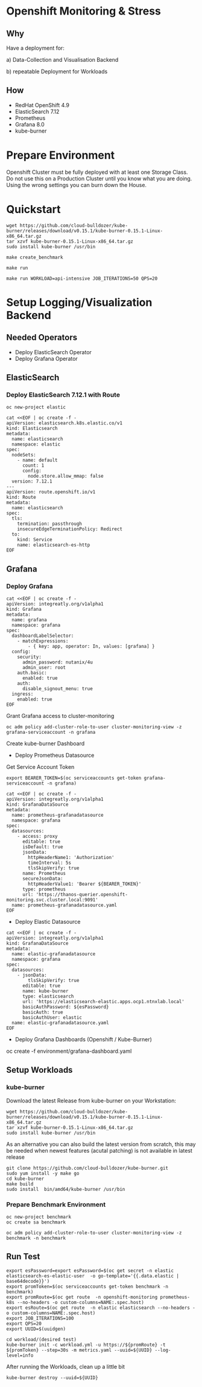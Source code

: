 # Openshift Monitoring & Stress

## Why
Have a deployment for:

a) Data-Collection and Visualisation Backend

b) repeatable Deployment for Workloads

## How
- RedHat OpenShift 4.9
- ElasticSearch 7.12
- Prometheus
- Grafana 8.0
- kube-burner

# Prepare Environment

Openshift Cluster must be fully deployed with at least one Storage Class.
Do not use this on a Production Cluster until you know what you are doing. Using the wrong settings you can burn down the House.

# Quickstart

```
wget https://github.com/cloud-bulldozer/kube-burner/releases/download/v0.15.1/kube-burner-0.15.1-Linux-x86_64.tar.gz
tar xzvf kube-burner-0.15.1-Linux-x86_64.tar.gz
sudo install kube-burner /usr/bin
```

```
make create_benchmark
```

```
make run
```

```
make run WORKLOAD=api-intensive JOB_ITERATIONS=50 QPS=20
```

# Setup Logging/Visualization Backend

## Needed Operators
- Deploy ElasticSearch Operator
- Deploy Grafana Operator

## ElasticSearch
### Deploy ElasticSearch 7.12.1 with Route
```
oc new-project elastic

cat <<EOF | oc create -f -
apiVersion: elasticsearch.k8s.elastic.co/v1
kind: Elasticsearch
metadata:
  name: elasticsearch
  namespace: elastic
spec:
  nodeSets:
    - name: default
      count: 1
      config:
        node.store.allow_mmap: false
  version: 7.12.1
---
apiVersion: route.openshift.io/v1
kind: Route
metadata:
  name: elasticsearch
spec:
  tls:
    termination: passthrough
    insecureEdgeTerminationPolicy: Redirect
  to:
    kind: Service
    name: elasticsearch-es-http
EOF
```

## Grafana

### Deploy Grafana
```
cat <<EOF | oc create -f -
apiVersion: integreatly.org/v1alpha1
kind: Grafana
metadata:
  name: grafana
  namespace: grafana
spec:
  dashboardLabelSelector:
    - matchExpressions:
        - { key: app, operator: In, values: [grafana] }
  config:
    security:
      admin_password: nutanix/4u
      admin_user: root
    auth.basic:
      enabled: true
    auth:
      disable_signout_menu: true
  ingress:
    enabled: true
EOF
```

Grant Grafana access to cluster-monitoring
```
oc adm policy add-cluster-role-to-user cluster-monitoring-view -z grafana-serviceaccount -n grafana
```

Create kube-burner Dashboard


- Deploy Prometheus Datasource

Get Service Account Token
```
export BEARER_TOKEN=$(oc serviceaccounts get-token grafana-serviceaccount -n grafana)
```

```
cat <<EOF | oc create -f -
apiVersion: integreatly.org/v1alpha1
kind: GrafanaDataSource
metadata:
  name: prometheus-grafanadatasource
  namespace: grafana
spec:
  datasources:
    - access: proxy
      editable: true
      isDefault: true
      jsonData:
        httpHeaderName1: 'Authorization'
        timeInterval: 5s
        tlsSkipVerify: true
      name: Prometheus
      secureJsonData:
        httpHeaderValue1: 'Bearer ${BEARER_TOKEN}'
      type: prometheus
      url: 'https://thanos-querier.openshift-monitoring.svc.cluster.local:9091'
  name: prometheus-grafanadatasource.yaml
EOF

```

- Deploy Elastic Datasource


```
cat <<EOF | oc create -f -
apiVersion: integreatly.org/v1alpha1
kind: GrafanaDataSource
metadata:
  name: elastic-grafanadatasource
  namespace: grafana
spec:
  datasources:
    - jsonData:
        tlsSkipVerify: true
      editable: true
      name: kube-burner
      type: elasticsearch
      url: 'https://elasticsearch-elastic.apps.ocp1.ntnxlab.local'
      basicAuthPassword: ${esPassword}
      basicAuth: true
      basicAuthUser: elastic
  name: elastic-grafanadatasource.yaml
EOF
```  
- Deploy Grafana Dashboards (Openshift / Kube-Burner)

oc create -f environment/grafana-dashboard.yaml

## Setup Workloads
### kube-burner
Download the latest Release from kube-burner on your Workstation:

```
wget https://github.com/cloud-bulldozer/kube-burner/releases/download/v0.15.1/kube-burner-0.15.1-Linux-x86_64.tar.gz
tar xzvf kube-burner-0.15.1-Linux-x86_64.tar.gz
sudo install kube-burner /usr/bin
```

As an alternative you can also build the latest version from scratch, this may be needed when newest features (acutal patching) is not available in latest release
```
git clone https://github.com/cloud-bulldozer/kube-burner.git
sudo yum install -y make go
cd kube-burner
make build
sudo install  bin/amd64/kube-burner /usr/bin
```



### Prepare Benchmark Environment
```
oc new-project benchmark
oc create sa benchmark

oc adm policy add-cluster-role-to-user cluster-monitoring-view -z benchmark -n benchmark
```

## Run Test

```
export esPassword=export esPassword=$(oc get secret -n elastic elasticsearch-es-elastic-user  -o go-template='{{.data.elastic | base64decode}}')
export promToken=$(oc serviceaccounts get-token benchmark -n benchmark)
export promRoute=$(oc get route  -n openshift-monitoring prometheus-k8s --no-headers -o custom-columns=NAME:.spec.host)
export esRoute=$(oc get route  -n elastic elasticsearch --no-headers -o custom-columns=NAME:.spec.host)
export JOB_ITERATIONS=100
export QPS=20
export UUID=$(uuidgen)

cd workload/(desired test)
kube-burner init -c workload.yml -u https://${promRoute} -t ${promToken} --step=30s -m metrics.yaml --uuid=${UUID} --log-level=info
```

After running the Workloads, clean up a little bit
```
kube-burner destroy --uuid=${UUID}
```
